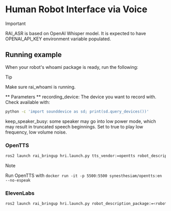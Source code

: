# Human Robot Interface via Voice

> [!IMPORTANT]
> RAI_ASR is based on OpenAI Whisper model. It is expected to have OPENAI_API_KEY environment variable populated.

## Running example

When your robot's whoami package is ready, run the following:

> [!TIP]
> Make sure rai_whoami is running.

** Parameters **
recording_device: The device you want to record with. Check available with:

```bash
python -c 'import sounddevice as sd; print(sd.query_devices())'
```

keep_speaker_busy: some speaker may go into low power mode, which may result in truncated speech beginnings. Set to true to play low frequency, low volume noise.

### OpenTTS

```bash
ros2 launch rai_bringup hri.launch.py tts_vendor:=opentts robot_description_package:=<robot_description_package> recording_device:=0 keep_speaker_busy:=(true|false)

```

> [!NOTE]
> Run OpenTTS with `docker run -it -p 5500:5500 synesthesiam/opentts:en --no-espeak`

### ElevenLabs

```bash
ros2 launch rai_bringup hri.launch.py robot_description_package:=<robot_description_package> recording_device:=0 keep_speaker_busy:=(true|false)
```
